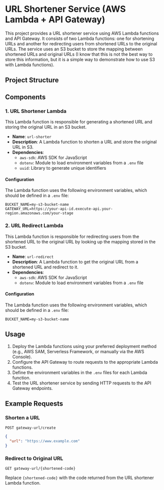 # URL Shortener Service (AWS Lambda + API Gateway)

This project provides a URL shortener service using AWS Lambda functions and API Gateway. It consists of two Lambda functions: one for shortening URLs and another for redirecting users from shortened URLs to the original URLs. The service uses an S3 bucket to store the mapping between shortened URLs and original URLs (I know that this is not the best way to store this information, but it is a simple way to demonstrate how to use S3 with Lambda functions).

## Project Structure

## Components

### 1. URL Shortener Lambda

This Lambda function is responsible for generating a shortened URL and storing the original URL in an S3 bucket.

- **Name**: `url-shorter`
- **Description**: A Lambda function to shorten a URL and store the original URL in S3.
- **Dependencies**:
  - `aws-sdk`: AWS SDK for JavaScript
  - `dotenv`: Module to load environment variables from a `.env` file
  - `uuid`: Library to generate unique identifiers

#### Configuration

The Lambda function uses the following environment variables, which should be defined in a `.env` file:

```env
BUCKET_NAME=my-s3-bucket-name
GATEWAY_URL=https://your-api-id.execute-api.your-region.amazonaws.com/your-stage
```

### 2. URL Redirect Lambda

This Lambda function is responsible for redirecting users from the shortened URL to the original URL by looking up the mapping stored in the S3 bucket.

- **Name**: `url-redirect`
- **Description**: A Lambda function to get the original URL from a shortened URL and redirect to it.
- **Dependencies**:
  - `aws-sdk`: AWS SDK for JavaScript
  - `dotenv`: Module to load environment variables from a `.env` file

#### Configuration

The Lambda function uses the following environment variables, which should be defined in a `.env` file:

```env
BUCKET_NAME=my-s3-bucket-name
```

## Usage

1. Deploy the Lambda functions using your preferred deployment method (e.g., AWS SAM, Serverless Framework, or manually via the AWS Console).
2. Configure the API Gateway to route requests to the appropriate Lambda functions.
3. Define the environment variables in the `.env` files for each Lambda function.
4. Test the URL shortener service by sending HTTP requests to the API Gateway endpoints.

## Example Requests

### Shorten a URL

`POST gateway-url/create`

```json
{
  "url": "https://www.example.com"
}
```

### Redirect to Original URL

`GET gateway-url/{shortened-code}`

Replace `{shortened-code}` with the code returned from the URL shortener Lambda function.

